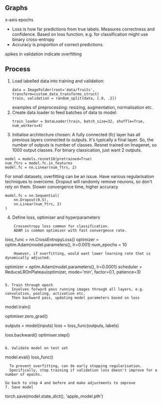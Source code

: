 <!-- SPDX-License-Identifier: zlib-acknowledgement -->
## Graphs
x-axis epochs
- Loss is how far predictions from true labels.
  Measures correctness and confidence.
  Based on loss function, e.g. for classification might use binary cross-entropy
- Accuracy is proportion of correct predictions. 

spikes in validation indicate overfitting

## Process
1. Load labelled data into training and validation:
   ```
   data = ImageFolder(root='data/fruits', transform=custom_data_transforms_struct)
   train, validation = random_split(data, [.8, .2])
   ```
   examples of preprocessing: resizing, augmentation, normalisation etc.
2. Create data loader to feed batches of data to model:
   ```
   train_loader = DataLoader(train, batch_size=32, shuffle=True, num_workers=4)
   ```
3. Initialise architecture chosen:
   A fully connected (fc) layer has all previous layers connected to outputs.
   It's typically a final layer.
   So, the number of outputs is number of classes.
   Resnet trained on Imagenet, so 1000 output classes.
   For binary classication, just want 2 outputs.
```
model = models.resnet18(pretrained=True)
num_ftrs = model.fc.in_features
model.fc = nn.Linear(num_ftrs, 2)
```
   For small datasets, overfitting can be an issue.
   Have various regularisation techniques to overcome.
   Dropout will randomly remove neurons, so don't rely on them.
   Slower convergence time, higher accuracy
```
model.fc = nn.Sequential(
    nn.Dropout(0.5),
    nn.Linear(num_ftrs, 2)
)
```
4. Define loss, optimiser and hyperparameters
```
    Crossentropy loss common for classification.
    ADAM is common optimiser with fast convergence rate.
```
loss_func = nn.CrossEntropyLoss()
optimizer = optim.Adam(model.parameters(), lr=0.001)
num_epochs = 10
```
    However, if overfitting, would want lower learning rate that is dynamically adjusted.
```
optimizer = optim.Adam(model.parameters(), lr=0.0001)
scheduler = ReduceLROnPlateau(optimizer, mode='min', factor=0.1, patience=3)
```

5. Train through epoch
   Involves forward pass running images through all layers, e.g. convolution, pooling, activation etc.
   Then backward pass, updating model parameters based on loss
```
model.train()

optimiser.zero_grad()

outputs = model(inputs) 
loss = loss_func(outputs, labels)

loss.backward() 
optimiser.step()
```

6. Validate model on test set
```
model.eval()
loss_func()
```
  To prevent overfitting, can do early stopping regularisation.
  Specifically, stop training if validation loss doesn't improve for a number of epochs.

Go back to step 4 and before and make adjustments to improve
7. Save model
```
torch.save(model.state_dict(), 'apple_model.pth')
```
